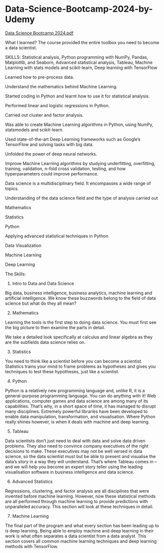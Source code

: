 # Data-Science-Bootcamp-2024-by-Udemy
[Data Science Bootcamp 2024.pdf](https://github.com/tejass2001/Data-Science-Bootcamp-2024-by-Udemy/files/15125679/Data.Science.Bootcamp.2024.pdf)


What I learned?
The course provided the entire toolbox you need to become a data scientist.

SKILLS: Statistical analysis, Python programming with NumPy, Pandas, Matplotlib, and Seaborn, Advanced statistical analysis, Tableau, Machine Learning with stats models and scikit-learn, Deep learning with TensorFlow

Learned how to pre-process data.

Understand the mathematics behind Machine Learning.

Started coding in Python and learnt how to use it for statistical analysis.

Performed linear and logistic regressions in Python.

Carried out cluster and factor analysis.

Was able to create Machine Learning algorithms in Python, using NumPy, statsmodels and scikit-learn.

Used state-of-the-art Deep Learning frameworks such as Google’s TensorFlow and solving tasks with big data.

Unfolded the power of deep neural networks.

Improve Machine Learning algorithms by studying underfitting, overfitting, training, validation, n-fold cross validation, testing, and how hyperparameters could improve performance.




Data science is a multidisciplinary field. It encompasses a wide range of topics.   

Understanding of the data science field and the type of analysis carried out  

Mathematics  

Statistics   

Python   

Applying advanced statistical techniques in Python   

Data Visualization  

Machine Learning  

Deep Learning  
   

The Skills:

   1. Intro to Data and Data Science

Big data, business intelligence, business analytics, machine learning and artificial intelligence. We know these buzzwords belong to the field of data science but what do they all mean?     


   2. Mathematics 

Learning the tools is the first step to doing data science. You must first see the big picture to then examine the parts in detail.   

We take a detailed look specifically at calculus and linear algebra as they are the subfields data science relies on.   


   3. Statistics 

You need to think like a scientist before you can become a scientist. Statistics trains your mind to frame problems as hypotheses and gives you techniques to test these hypotheses, just like a scientist.  


   4. Python

Python is a relatively new programming language and, unlike R, it is a general-purpose programming language. You can do anything with it! Web applications, computer games and data science are among many of its capabilities. That’s why, in a short space of time, it has managed to disrupt many disciplines. Extremely powerful libraries have been developed to enable data manipulation, transformation, and visualisation. Where Python really shines however, is when it deals with machine and deep learning.


   5. Tableau

Data scientists don’t just need to deal with data and solve data driven problems. They also need to convince company executives of the right decisions to make. These executives may not be well versed in data science, so the data scientist must but be able to present and visualise the data’s story in a way they will understand. That’s where Tableau comes in – and we will help you become an expert story teller using the leading visualisation software in business intelligence and data science.


   6. Advanced Statistics 

Regressions, clustering, and factor analysis are all disciplines that were invented before machine learning. However, now these statistical methods are all performed through machine learning to provide predictions with unparalleled accuracy. This section will look at these techniques in detail.  


   7. Machine Learning 

The final part of the program and what every section has been leading up to is deep learning. Being able to employ machine and deep learning in their work is what often separates a data scientist from a data analyst. This section covers all common machine learning techniques and deep learning methods with TensorFlow. 
